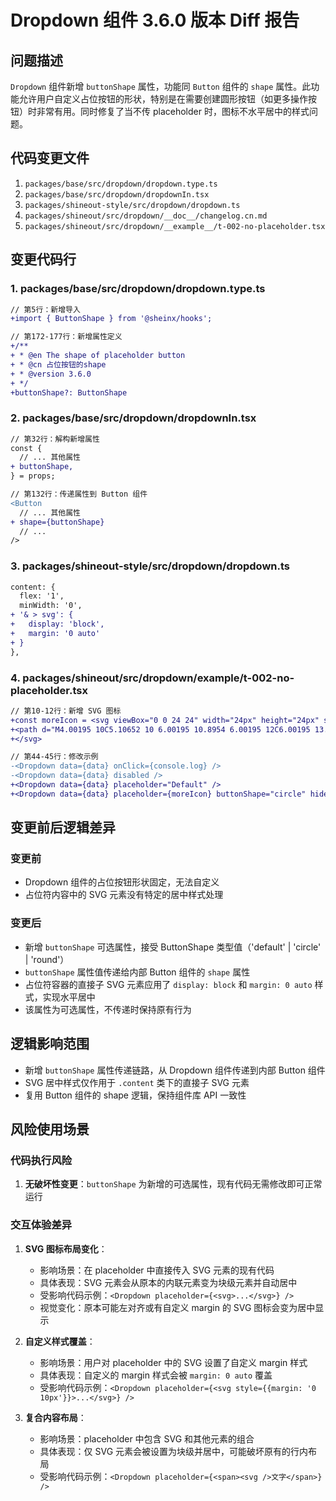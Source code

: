# Dropdown 组件 3.6.0 版本 Diff 报告

## 问题描述

`Dropdown` 组件新增 `buttonShape` 属性，功能同 `Button` 组件的 `shape` 属性。此功能允许用户自定义占位按钮的形状，特别是在需要创建圆形按钮（如更多操作按钮）时非常有用。同时修复了当不传 placeholder 时，图标不水平居中的样式问题。

## 代码变更文件

1. `packages/base/src/dropdown/dropdown.type.ts`
2. `packages/base/src/dropdown/dropdownIn.tsx`
3. `packages/shineout-style/src/dropdown/dropdown.ts`
4. `packages/shineout/src/dropdown/__doc__/changelog.cn.md`
5. `packages/shineout/src/dropdown/__example__/t-002-no-placeholder.tsx`

## 变更代码行

### 1. packages/base/src/dropdown/dropdown.type.ts
```diff
// 第5行：新增导入
+import { ButtonShape } from '@sheinx/hooks';

// 第172-177行：新增属性定义
+/**
+ * @en The shape of placeholder button
+ * @cn 占位按钮的shape
+ * @version 3.6.0
+ */
+buttonShape?: ButtonShape
```

### 2. packages/base/src/dropdown/dropdownIn.tsx
```diff
// 第32行：解构新增属性
const {
  // ... 其他属性
+ buttonShape,
} = props;

// 第132行：传递属性到 Button 组件
<Button
  // ... 其他属性
+ shape={buttonShape}
  // ...
/>
```

### 3. packages/shineout-style/src/dropdown/dropdown.ts
```diff
content: {
  flex: '1',
  minWidth: '0',
+ '& > svg': {
+   display: 'block',
+   margin: '0 auto'
+ }
},
```

### 4. packages/shineout/src/dropdown/__example__/t-002-no-placeholder.tsx
```diff
// 第10-12行：新增 SVG 图标
+const moreIcon = <svg viewBox="0 0 24 24" width="24px" height="24px" style={{display: 'block'}}>
+<path d="M4.00195 10C5.10652 10 6.00195 10.8954 6.00195 12C6.00195 13.1046 5.10652 14 4.00195 14C2.89738 14 2.00195 13.1046 2.00195 12C2.00195 10.8954 2.89738 10 4.00195 10ZM12.002 10C13.1065 10 14.002 10.8954 14.002 12C14.002 13.1046 13.1065 14 12.002 14C10.8974 14 10.002 13.1046 10.002 12C10.002 10.8954 10.8974 10 12.002 10ZM20.002 10C21.1065 10 22.002 10.8954 22.002 12C22.002 13.1046 21.1065 14 20.002 14C18.8974 14 18.002 13.1046 18.002 12C18.002 10.8954 18.8974 10 20.002 10Z"></path>
+</svg>

// 第44-45行：修改示例
-<Dropdown data={data} onClick={console.log} />
-<Dropdown data={data} disabled />
+<Dropdown data={data} placeholder="Default" />
+<Dropdown data={data} placeholder={moreIcon} buttonShape="circle" hideArrow />
```

## 变更前后逻辑差异

### 变更前
- Dropdown 组件的占位按钮形状固定，无法自定义
- 占位符内容中的 SVG 元素没有特定的居中样式处理

### 变更后
- 新增 `buttonShape` 可选属性，接受 ButtonShape 类型值（'default' | 'circle' | 'round'）
- `buttonShape` 属性值传递给内部 Button 组件的 `shape` 属性
- 占位符容器的直接子 SVG 元素应用了 `display: block` 和 `margin: 0 auto` 样式，实现水平居中
- 该属性为可选属性，不传递时保持原有行为

## 逻辑影响范围
- 新增 `buttonShape` 属性传递链路，从 Dropdown 组件传递到内部 Button 组件
- SVG 居中样式仅作用于 `.content` 类下的直接子 SVG 元素
- 复用 Button 组件的 shape 逻辑，保持组件库 API 一致性

## 风险使用场景

### 代码执行风险
1. **无破坏性变更**：`buttonShape` 为新增的可选属性，现有代码无需修改即可正常运行

### 交互体验差异
1. **SVG 图标布局变化**：
   - 影响场景：在 placeholder 中直接传入 SVG 元素的现有代码
   - 具体表现：SVG 元素会从原本的内联元素变为块级元素并自动居中
   - 受影响代码示例：`<Dropdown placeholder={<svg>...</svg>} />`
   - 视觉变化：原本可能左对齐或有自定义 margin 的 SVG 图标会变为居中显示

2. **自定义样式覆盖**：
   - 影响场景：用户对 placeholder 中的 SVG 设置了自定义 margin 样式
   - 具体表现：自定义的 margin 样式会被 `margin: 0 auto` 覆盖
   - 受影响代码示例：`<Dropdown placeholder={<svg style={{margin: '0 10px'}}>...</svg>} />`

3. **复合内容布局**：
   - 影响场景：placeholder 中包含 SVG 和其他元素的组合
   - 具体表现：仅 SVG 元素会被设置为块级并居中，可能破坏原有的行内布局
   - 受影响代码示例：`<Dropdown placeholder={<span><svg />文字</span>} />`